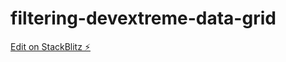 # filtering-devextreme-data-grid

[Edit on StackBlitz ⚡️](https://stackblitz.com/edit/filtering-devextreme-data-grid)